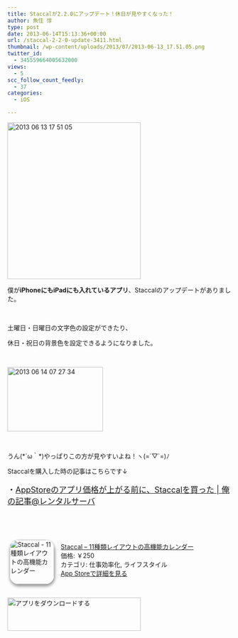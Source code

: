 ```yaml
---
title: Staccalが2.2.0にアップデート！休日が見やすくなった！
author: 魚住 惇
type: post
date: 2013-06-14T15:13:36+00:00
url: /staccal-2-2-0-update-3411.html
thumbnail: /wp-content/uploads/2013/07/2013-06-13_17.51.05.png
twitter_id:
  - 345559664005632000
views:
  - 5
scc_follow_count_feedly:
  - 37
categories:
  - iOS

---
```

<img decoding="async" loading="lazy" title="2013-06-13_17.51.05.png" src="/wp-content/uploads/2013/06/2013-06-13_17.51.05.png" alt="2013 06 13 17 51 05" width="300" height="353" border="0" />

<!--more-->

僕が**iPhoneにもiPadにも入れているアプリ**、Staccalのアップデートがありました。

 

土曜日・日曜日の文字色の設定ができたり、

休日・祝日の背景色を設定できるようになりました。

 

<img decoding="async" loading="lazy" title="2013-06-14_07.27.34.png" src="/wp-content/uploads/2013/06/2013-06-14_07.27.34.png" alt="2013 06 14 07 27 34" width="215" height="145" border="0" /> 

 

うん(\*´ω｀\*)やっぱりこの方が見やすいよね！ヽ(=´▽\`=)ﾉ

Staccalを購入した時の記事はこちらです↓

<p style="font-size: 18px;">
  ・<a rel="nofollow" href="http://jun3010.me/iphone-ipad-staccal-iyh-3254.html" target="_blank">AppStoreのアプリ価格が上がる前に、Staccalを買った | 俺の記事@レンタルサーバ</a>
</p>

 

 

<div class="appHtmlFrame">
  <span class="appIcon"><a href="http://click.linksynergy.com/fs-bin/stat?id=X4b77EM*hqg&offerid=94348&type=3&subid=0&tmpid=2192&RD_PARM1=https%253A%252F%252Fitunes.apple.com%252Fjp%252Fapp%252Fstaccal-11zhong-leireiautono%252Fid546282165%253Fmt%253D8%2526uo%253D4%2526partnerId%253D30" rel="nofollow" target="_blank"><img decoding="async" loading="lazy" class="appIconImg" style="border-radius: 20px 20px 20px 20px; -moz-border-radius: 20px 20px 20px 20px; -webkit-border-radius: 20px 20px 20px 20px; box-shadow: 1px 4px 6px 1px #999999; -moz-box-shadow: 1px 4px 6px 1px #999999; -webkit-box-shadow: 1px 4px 6px 1px #999999; margin: -5px 15px 1px 5px; float: left;" src="http://a61.phobos.apple.com/us/r1000/078/Purple/v4/e0/c0/61/e0c061b3-2fbe-9193-4fac-3d919f092719/mzl.jvrcyryh.100x100-75.png" alt="Staccal - 11種類レイアウトの高機能カレンダー" width="100" height="100" /></a></span><span class="appTitle"><a href="http://click.linksynergy.com/fs-bin/stat?id=X4b77EM*hqg&offerid=94348&type=3&subid=0&tmpid=2192&RD_PARM1=https%253A%252F%252Fitunes.apple.com%252Fjp%252Fapp%252Fstaccal-11zhong-leireiautono%252Fid546282165%253Fmt%253D8%2526uo%253D4%2526partnerId%253D30" rel="nofollow" target="_blank"> Staccal &#8211; 11種類レイアウトの高機能カレンダー</a></span><br /><span class="appPrice">価格: ￥250</span><br /><span class="appCat">カテゴリ: 仕事効率化, ライフスタイル</span><br /><span class="appLink"><a href="http://click.linksynergy.com/fs-bin/stat?id=X4b77EM*hqg&offerid=94348&type=3&subid=0&tmpid=2192&RD_PARM1=https%253A%252F%252Fitunes.apple.com%252Fjp%252Fapp%252Fstaccal-11zhong-leireiautono%252Fid546282165%253Fmt%253D8%2526uo%253D4%2526partnerId%253D30" rel="nofollow" target="_blank">App Storeで詳細を見る</a></span></p> 
  
  <div class="appDownloadButton">
    <p>
       
    </p>
    <p>
      <a href="http://click.linksynergy.com/fs-bin/stat?id=X4b77EM*hqg&offerid=94348&type=3&subid=0&tmpid=2192&RD_PARM1=https%253A%252F%252Fitunes.apple.com%252Fjp%252Fapp%252Fstaccal-11zhong-leireiautono%252Fid546282165%253Fmt%253D8%2526uo%253D4%2526partnerId%253D30" rel="nofollow" target="_blank"><img decoding="async" loading="lazy" src="http://uozumi.ddo.jp/images/appcheck.gif" alt="アプリをダウンロードする" width="300" height="75" /></a></div> </div>